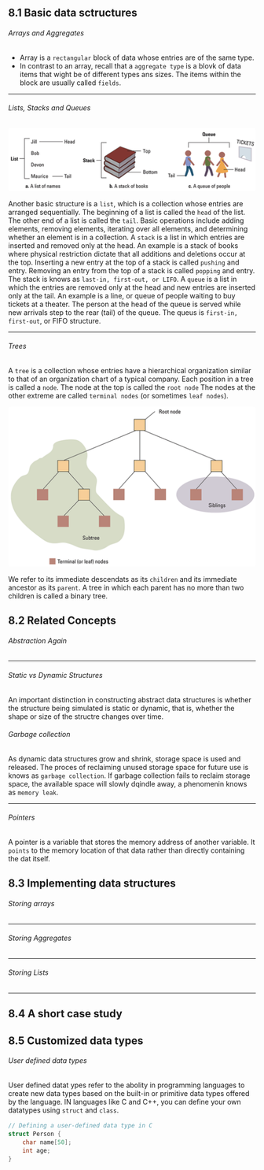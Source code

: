 ## 8.1 Basic data sctructures

<h6>Arrays and Aggregates</h6>

- Array is a `rectangular` block of data whose entries are of the same type.
- In contrast to an array, recall that a `aggregate type` is a blovk of data items that wight be of different types ans sizes. The items within the block are usually called `fields`.

---

<h6>Lists, Stacks and Queues</h6>

<img src="./images/list, stack and queues.png" style="border-radius: 5px;" width="850px">

Another basic structure is a `list`, which is a collection whose entries are arranged sequentially. The beginning of a list is called the `head` of the list. The other end of a list is called the `tail`.
Basic operations include adding elements, removing elements, iterating over all elements, and determining whether an element is in a collection.
A `stack` is a list in which entries are inserted and removed only at the head. An example is a stack of books where physical restriction dictate that all additions and deletions occur at the top. Inserting a new entry at the top of a stack is called `pushing` and entry. Removing an entry from the top of a stack is called `popping` and entry. The stack is knows as `last-in, first-out, or LIFO`.
A `queue` is a list in which the entries are removed only at the head and new entries are inserted only at the tail. An example is a line, or queue of people waiting to buy tickets at a theater. The person at the head of the queue is served while new arrivals step to the rear (tail) of the queue.
The queus is `first-in, first-out`, or FIFO structure.

---

<h6>Trees</h6>

A `tree` is a collection whose entries have a hierarchical organization similar to that of an organization chart of a typical company.
Each position in a tree is called a `node`. The node at the top is called the `root node` The nodes at the other extreme are called `terminal nodes` (or sometimes `leaf nodes`).

<img src="./images/tree terminology.png" style="border-radius: 5px;" width="650px">

We refer to its immediate descendats as its `children` and its immediate ancestor as its `parent`. A tree in which each parent has no more than two children is called a binary tree.

## 8.2 Related Concepts

<h6>Abstraction Again</h6>

---

<h6>Static vs Dynamic Structures</h6>
An important distinction in constructing abstract data structures is whether the structure being simulated is static or dynamic, that is, whether the shape or size of the structre changes over time.

<h6>Garbage collection</h6>

As dynamic data structures grow and shrink, storage space is used and released. The proces of reclaiming unused storage space for future use is knows as `garbage collection`.
If garbage collection fails to reclaim storage space, the available space will slowly dqindle away, a phenomenin knows as `memory leak`.

---

<h6>Pointers</h6>

A pointer is a variable that stores the memory address of another variable. It `points` to the memory location of that data rather than directly containing the dat itself.

## 8.3 Implementing data structures

<h6>Storing arrays</h6>

---

<h6>Storing Aggregates</h6>

---

<h6>Storing Lists</h6>

---

## 8.4 A short case study

## 8.5 Customized data types

<h6>User defined data types</h6>

User defined datat ypes refer to the abolity in programming languages to create new data types based on the built-in or primitive data types offered by the language.
IN languages like C and C++, you can define your own datatypes using `struct` and `class`.

```c
// Defining a user-defined data type in C
struct Person {
    char name[50];
    int age;
}
```
